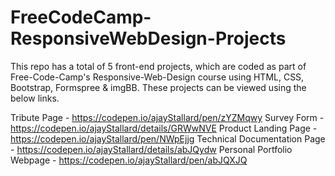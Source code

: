 # FreeCodeCamp-ResponsiveWebDesign-Projects
This repo has a total of 5 front-end projects, which are coded as part of Free-Code-Camp's Responsive-Web-Design course using HTML, CSS, Bootstrap, Formspree & imgBB. These projects can be viewed using the below links.




Tribute Page - https://codepen.io/ajayStallard/pen/zYZMqwy
Survey Form - https://codepen.io/ajayStallard/details/GRWwNVE
Product Landing Page - https://codepen.io/ajayStallard/pen/NWpEjjg
Technical Documentation Page - https://codepen.io/ajayStallard/details/abJQydw
Personal Portfolio Webpage - https://codepen.io/ajayStallard/pen/abJQXJQ
